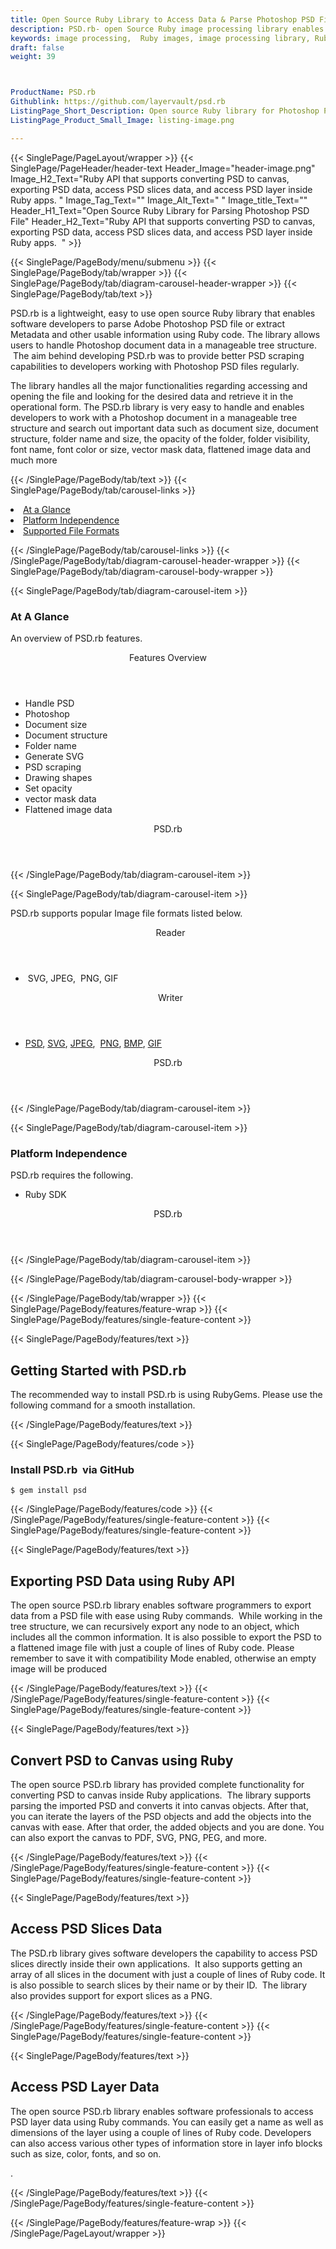 ```yaml
---
title: Open Source Ruby Library to Access Data & Parse Photoshop PSD Files
description: PSD.rb- open Source Ruby image processing library enables developers to convert PSD to canvas, export PSD data, access PSD slices and layer inside Ruby apps.
keywords: image processing,  Ruby images, image processing library, Ruby PNG API, Ruby JPG, Ruby image API,  Ruby Image creation, draw a circle on an image, copy an image, paint an image into another image, draw a line on an image, cast an image, cache an image, add two images, Modify images, Image filtering API, C  fade image , image filtering  API, image animation, 3d image  rendering, plasma effect, Ruby Image Binarization, Display images, Transform images in Ruby PSD parser, PSD metadata, PSD reader, Scrape, PSD Parser
draft: false
weight: 39



ProductName: PSD.rb
Githublink: https://github.com/layervault/psd.rb
ListingPage_Short_Description: Open source Ruby library for Photoshop PSD processing. It allows converting PSD to canvas, exporting PSD data, access PSD slices data, and many more.
ListingPage_Product_Small_Image: listing-image.png 

---
```


{{< SinglePage/PageLayout/wrapper >}}
{{< SinglePage/PageHeader/header-text
Header_Image="header-image.png"
Image_H2_Text="Ruby API that supports converting PSD to canvas, exporting PSD data, access PSD slices data, and access PSD layer inside Ruby apps.  "
Image_Tag_Text=""
Image_Alt_Text=" "
Image_title_Text=""
Header_H1_Text="Open Source Ruby Library for Parsing Photoshop PSD File"
Header_H2_Text="Ruby API that supports converting PSD to canvas, exporting PSD data, access PSD slices data, and access PSD layer inside Ruby apps.  " >}}

{{< SinglePage/PageBody/menu/submenu >}}
{{< SinglePage/PageBody/tab/wrapper >}}
{{< SinglePage/PageBody/tab/diagram-carousel-header-wrapper >}}
{{< SinglePage/PageBody/tab/text >}}



<p>PSD.rb is a lightweight, easy to use open source Ruby library that enables software developers to parse Adobe Photoshop PSD file or extract Metadata and other usable information using Ruby code. The library allows users to handle Photoshop document data in a manageable tree structure.  The aim behind developing PSD.rb was to provide better PSD scraping capabilities to developers working with Photoshop PSD files regularly.</p>
<p>The library handles all the major functionalities regarding accessing and opening the file and looking for the desired data and retrieve it in the operational form. The PSD.rb library is very easy to handle and enables developers to work with a Photoshop document in a manageable tree structure and search out important data such as document size, document structure, folder name and size, the opacity of the folder, folder visibility,  font name, font color or size, vector mask data, flattened image data and much more</p>

{{< /SinglePage/PageBody/tab/text >}}
{{< SinglePage/PageBody/tab/carousel-links >}}

<li data-target="#diagramcarousel" data-slide-to="0"><a href="#">At a Glance</a></li>
<li data-target="#diagramcarousel" data-slide-to="2"><a href="#">Platform Independence</a></li>
<li data-target="#diagramcarousel" data-slide-to="1"><a class="activetab" href="#">Supported File Formats</a></li>


{{< /SinglePage/PageBody/tab/carousel-links >}}
{{< /SinglePage/PageBody/tab/diagram-carousel-header-wrapper >}}
{{< SinglePage/PageBody/tab/diagram-carousel-body-wrapper >}}

{{< SinglePage/PageBody/tab/diagram-carousel-item >}}
<h3>At A Glance</h3>
<p>An overview of PSD.rb features.</p>
<div class="diagram1 d1-poi">
<div class="d1-row">
<div class="d1-col d1-right"><header>Features Overview</header>
<ul>
<li>Handle PSD</li>
<li>Photoshop</li>
<li>Document size</li>
<li>Document structure</li>
<li>Folder name</li>
<li>Generate SVG</li>
<li>PSD scraping</li>
<li>Drawing shapes</li>
<li>Set opacity </li>
<li>vector mask data</li>
<li>Flattened image data</li>
</ul>
</div>
</div>
<div class="d1-logo" style="border: none;"><header>PSD.rb</header><footer><small></small></footer></div>
<!--/logo--></div>
<!--/diagram1-->
{{< /SinglePage/PageBody/tab/diagram-carousel-item >}}

{{< SinglePage/PageBody/tab/diagram-carousel-item >}}
<p>PSD.rb supports popular Image file formats listed below.</p>
<div class="diagram1 d2  d1-poi">
<div class="d1-row">
<div class="d1-col d1-left"><header><i class="fa fa-arrows-v "> </i> Reader</header>
<ul>
<li> SVG, JPEG,  PNG, GIF</li>
</ul>
</div>
<!--/left-->
<div class="d1-col d1-right"><header><i class="fa  fa-long-arrow-down"> </i> Writer</header>
<ul>
<li><a href="https://docs.fileformat.com/image/psd/">PSD</a>, <a href="https://docs.fileformat.com/page-description-language/svg/">SVG</a>, <a href="https://wiki.fileformat.com/image/jpeg/">JPEG</a>,  <a href="https://wiki.fileformat.com/image/png/">PNG</a>, <a href="https://wiki.fileformat.com/image/bmp/">BMP</a>, <a href="https://docs.fileformat.com/image/gif/">GIF</a></li>
</ul>
</div>
<!--/right--></div>
<!--/row-->
<div class="d1-logo" style="border: none;"><header>PSD.rb</header><footer><small></small></footer></div>
<!--/logo--></div>
<!--/diagram2-->
{{< /SinglePage/PageBody/tab/diagram-carousel-item >}}

{{< SinglePage/PageBody/tab/diagram-carousel-item >}}
<h3>Platform Independence</h3>
<p>PSD.rb requires the following.</p>
<div class="diagram1 d1-poi">
<div class="d1-row">
<div class="d1-col d1-right">
<ul>
<li>Ruby SDK</li>
</ul>
</div>
<!--/right--></div>
<!--/row-->
<div class="d1-logo" style="border: none;"><header>PSD.rb</header><footer><small></small></footer></div>
<!--/logo--></div>
<!--/diagram2 -->
{{< /SinglePage/PageBody/tab/diagram-carousel-item >}}

{{< /SinglePage/PageBody/tab/diagram-carousel-body-wrapper >}}

{{< /SinglePage/PageBody/tab/wrapper >}}
{{< SinglePage/PageBody/features/feature-wrap >}}
{{< SinglePage/PageBody/features/single-feature-content >}}

{{< SinglePage/PageBody/features/text >}}
<h2 class="h2title">Getting Started with PSD.rb</h2>
<p>The recommended way to install PSD.rb is using RubyGems. Please use the following command for a smooth installation.</p>
{{< /SinglePage/PageBody/features/text >}}

{{< SinglePage/PageBody/features/code >}}
<h3><strong>Install PSD.rb  via GitHub</strong></h3>
<pre><code class="html">$ gem install psd</code></pre>


{{< /SinglePage/PageBody/features/code >}}
{{< /SinglePage/PageBody/features/single-feature-content >}}
{{< SinglePage/PageBody/features/single-feature-content >}}

{{< SinglePage/PageBody/features/text >}}
<h2 class="h2title">Exporting PSD Data using Ruby API</h2>
<p>The open source PSD.rb library enables software programmers to export data from a PSD file with ease using Ruby commands.  While working in the tree structure, we can recursively export any node to an object, which includes all the common information. It is also possible to export the PSD to a flattened image file with just a couple of lines of Ruby code. Please remember to save it with compatibility Mode enabled, otherwise an empty image will be produced</p>

{{< /SinglePage/PageBody/features/text >}}
{{< /SinglePage/PageBody/features/single-feature-content >}}
{{< SinglePage/PageBody/features/single-feature-content >}}

{{< SinglePage/PageBody/features/text >}}
<h2 class="h2title">Convert PSD to Canvas using Ruby</h2>
<p>The open source PSD.rb library has provided complete functionality for converting PSD to canvas inside Ruby applications.  The library supports parsing the imported PSD and converts it into canvas objects. After that, you can iterate the layers of the PSD objects and add the objects into the canvas with ease. After that order, the added objects and you are done. You can also export the canvas to PDF, SVG, PNG, PEG, and more.</p>

{{< /SinglePage/PageBody/features/text >}}
{{< /SinglePage/PageBody/features/single-feature-content >}}
{{< SinglePage/PageBody/features/single-feature-content >}}

{{< SinglePage/PageBody/features/text >}}
<h2 class="h2title">Access PSD Slices Data</h2>
<p>The PSD.rb library gives software developers the capability to access PSD slices directly inside their own applications.  It also supports getting an array of all slices in the document with just a couple of lines of Ruby code. It is also possible to search slices by their name or by their ID.  The library also provides support for export slices as a PNG.</p>

{{< /SinglePage/PageBody/features/text >}}
{{< /SinglePage/PageBody/features/single-feature-content >}}
{{< SinglePage/PageBody/features/single-feature-content >}}

{{< SinglePage/PageBody/features/text >}}
<h2 class="h2title">Access PSD Layer Data</h2>
<p>The open source PSD.rb library enables software professionals to access PSD layer data using Ruby commands. You can easily get a name as well as dimensions of the layer using a couple of lines of Ruby code. Developers can also access various other types of information store in layer info blocks such as size, color, fonts, and so on.</p>
<p>.</p>

{{< /SinglePage/PageBody/features/text >}}
{{< /SinglePage/PageBody/features/single-feature-content >}}

{{< /SinglePage/PageBody/features/feature-wrap >}}
{{< /SinglePage/PageLayout/wrapper >}}